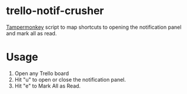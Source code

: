 # trello-notif-crusher
[Tampermonkey](https://www.tampermonkey.net/) script to map shortcuts to opening the notification panel and mark all as read.

# Usage
1. Open any Trello board
2. Hit "u" to open or close the notification panel.
3. Hit "e" to Mark All as Read.
